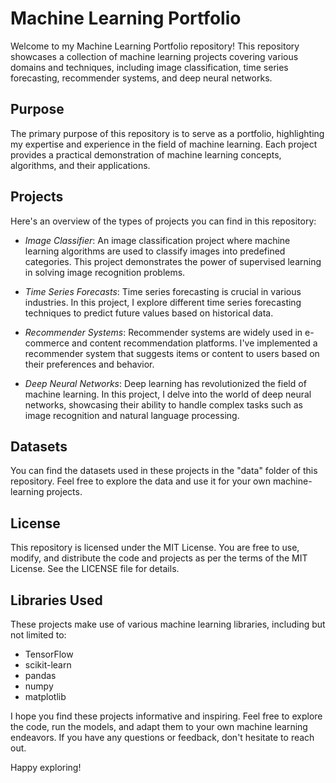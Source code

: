 # Machine Learning Portfolio
Welcome to my Machine Learning Portfolio repository! This repository showcases a collection of machine learning projects covering various domains and techniques, including image classification, time series forecasting, recommender systems, and deep neural networks.

## Purpose
The primary purpose of this repository is to serve as a portfolio, highlighting my expertise and experience in the field of machine learning. Each project provides a practical demonstration of machine learning concepts, algorithms, and their applications.

## Projects
Here's an overview of the types of projects you can find in this repository:

- *Image Classifier*: An image classification project where machine learning algorithms are used to classify images into predefined categories. This project demonstrates the power of supervised learning in solving image recognition problems.

- *Time Series Forecasts*: Time series forecasting is crucial in various industries. In this project, I explore different time series forecasting techniques to predict future values based on historical data.

- *Recommender Systems*: Recommender systems are widely used in e-commerce and content recommendation platforms. I've implemented a recommender system that suggests items or content to users based on their preferences and behavior.

- *Deep Neural Networks*: Deep learning has revolutionized the field of machine learning. In this project, I delve into the world of deep neural networks, showcasing their ability to handle complex tasks such as image recognition and natural language processing.

## Datasets
You can find the datasets used in these projects in the "data" folder of this repository. Feel free to explore the data and use it for your own machine-learning projects.

## License
This repository is licensed under the MIT License. You are free to use, modify, and distribute the code and projects as per the terms of the MIT License. See the LICENSE file for details.

## Libraries Used
These projects make use of various machine learning libraries, including but not limited to:

- TensorFlow
- scikit-learn
- pandas
- numpy
- matplotlib

I hope you find these projects informative and inspiring. Feel free to explore the code, run the models, and adapt them to your own machine learning endeavors. If you have any questions or feedback, don't hesitate to reach out.

Happy exploring!
